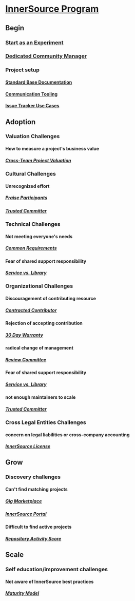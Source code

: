 # [InnerSource Program](https://innersourcecommons.gitbook.io/innersource-patterns/v/book/toc)
## Begin
### [Start as an Experiment](https://github.com/InnerSourceCommons/InnerSourcePatterns/blob/master/patterns/2-structured/start-as-experiment.md)
### [Dedicated Community Manager](https://github.com/InnerSourceCommons/InnerSourcePatterns/blob/master/patterns/2-structured/dedicated-community-leader.md)
### Project setup
#### [Standard Base Documentation](https://github.com/InnerSourceCommons/InnerSourcePatterns/blob/master/patterns/2-structured/project-setup/base-documentation.md)
#### [Communication Tooling](https://github.com/InnerSourceCommons/InnerSourcePatterns/blob/master/patterns/2-structured/project-setup/communication-tooling.md)
#### [Issue Tracker Use Cases](https://github.com/InnerSourceCommons/InnerSourcePatterns/blob/master/patterns/2-structured/project-setup/issue-tracker.md)

## Adoption
### Valuation Challenges
#### How to measure a project's business value
##### [Cross-Team Project Valuation](https://github.com/InnerSourceCommons/InnerSourcePatterns/blob/master/patterns/2-structured/crossteam-project-valuation.md)
### Cultural Challenges
#### Unrecognized effort
##### [Praise Participants](https://github.com/InnerSourceCommons/InnerSourcePatterns/blob/master/patterns/2-structured/praise-participants.md)
##### [Trusted Committer](https://github.com/InnerSourceCommons/InnerSourcePatterns/blob/master/patterns/2-structured/trusted-committer.md)
### Technical Challenges
#### Not meeting everyone's needs
##### [Common Requirements](https://github.com/InnerSourceCommons/InnerSourcePatterns/blob/master/patterns/2-structured/common-requirements.md)
#### Fear of shared support responsibility
##### [Service vs. Library](https://github.com/InnerSourceCommons/InnerSourcePatterns/blob/master/patterns/2-structured/service-vs-library.md)
### Organizational Challenges
#### Discouragement of contributing resource
##### [Contracted Contributor](https://github.com/InnerSourceCommons/InnerSourcePatterns/blob/master/patterns/2-structured/contracted-contributor.md)
#### Rejection of accepting contribution
##### [30 Day Warranty](https://github.com/InnerSourceCommons/InnerSourcePatterns/blob/master/patterns/2-structured/30-day-warranty.md)
#### radical change of management
##### [Review Committee](https://github.com/InnerSourceCommons/InnerSourcePatterns/blob/master/patterns/2-structured/review-committee.md)
#### Fear of shared support responsibility
##### [Service vs. Library](https://github.com/InnerSourceCommons/InnerSourcePatterns/blob/master/patterns/2-structured/service-vs-library.md)
#### not enough maintainers to scale
##### [Trusted Committer](https://github.com/InnerSourceCommons/InnerSourcePatterns/blob/master/patterns/2-structured/trusted-committer.md)
### Cross Legal Entities Challenges
#### concern on legal liabilities or cross-company accounting
##### [InnerSource License](https://github.com/InnerSourceCommons/InnerSourcePatterns/blob/master/patterns/2-structured/innersource-license.md)
## Grow
### Discovery challenges
#### Can't find matching projects
##### [Gig Marketplace](https://github.com/InnerSourceCommons/InnerSourcePatterns/blob/master/patterns/2-structured/gig-marketplace.md)
##### [InnerSource Portal](https://github.com/InnerSourceCommons/InnerSourcePatterns/blob/master/patterns/2-structured/innersource-portal.md)
#### Difficult to find active projects
##### [Repository Activity Score](https://github.com/InnerSourceCommons/InnerSourcePatterns/blob/master/patterns/2-structured/repository-activity-score.md)
## Scale
### Self education/improvement challenges
#### Not aware of InnerSource best practices
##### [Maturity Model](https://github.com/InnerSourceCommons/InnerSourcePatterns/blob/master/patterns/2-structured/maturity-model.md)

